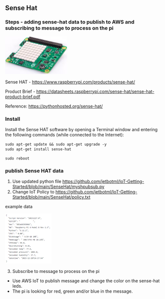 ## Sense Hat 

### Steps - adding sense-hat data to publish to AWS and subscribing to message to process on the pi


<img src='https://github.com/jetbotml/IoT-Getting-Started/blob/main/SenseHat/SenseHat.png' width="40%" height="40%">

Sense HAT - https://www.raspberrypi.com/products/sense-hat/

Product Brief - https://datasheets.raspberrypi.com/sense-hat/sense-hat-product-brief.pdf

Reference: https://pythonhosted.org/sense-hat/


### Install
Install the Sense HAT software by opening a Terminal window and entering the following commands (while connected to the Internet):

~~~
sudo apt-get update && sudo apt-get upgrade -y
sudo apt-get install sense-hat
~~~

~~~
sudo reboot
~~~

### publish Sense HAT data 
1. Use updated python file https://github.com/jetbotml/IoT-Getting-Started/blob/main/SenseHat/myshpubsub.py
2. Change IoT Policy to https://github.com/jetbotml/IoT-Getting-Started/blob/main/SenseHat/policy.txt

example data

  <img src='https://github.com/jetbotml/IoT-Getting-Started/blob/main/SenseHat/IoTDataExample2.png' width="30%" height="30%">

3. Subscribe to message to process on the pi
  - Use AWS IoT to publish message and change the color on the sense-hat leds.
  - The pi is looking for red, green and/or blue in the message.

